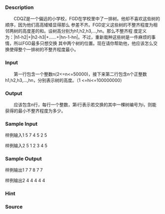 
### Description
　　CDQZ是一个偏远的小学校，FGD在学校里中了一排树。他却不喜欢这些树的顺序，因为他们高高矮矮显得那么
参差不齐。FGD定义这些树的不整齐程度为相邻两树的高度差的和。设树高分别为h1,h2,h3,…,hn。那么不整齐程
度定义为：|h1-h2|+|h2-h3|+……+|hn-1-hn|。不过，重新栽种这些树是一件麻烦的事情，所以FGD最多只想交换
其中两个树的位置。现在请你帮助他，他应该怎么交换使得整个一排树的不整齐程度最小。
### Input
　　第一行包含一个整数n(2<=n<=50000)，接下来第二行包含n个正整数h1,h2,h3,…,hn，分别表示树的高度。（1
<=hi<=100000000）
### Output
　　应该包含n行，每行一个整数，第i行表示若交换的其中一棵树编号为i，则能获得的最小不整齐程度为多少。
### Sample Input
样例输入1
5
7 4 5 2 5

样例输入2
5
1 2 3 4 5

### Sample Output
样例输出1
7
7
8
7
7

样例输出2
4
4
4
4
4
### Hint

### Source
